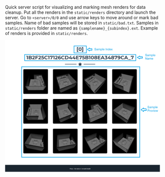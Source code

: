Quick server script for visualizing and marking mesh renders for data cleanup. Put all the renders in the `static/renders` directory and launch the server. Go to `<server>/0/0` and use arrow keys to move around or mark bad samples. Name of bad samples will be stored in `static/bad.txt`. Samples in `static/renders` folder are named as `{samplename}_{subindex}.ext`. Example of renders is provided in `static/renders`.

![screen](https://github.com/nihalsid/render-browser/raw/master/img/screen.png)

